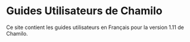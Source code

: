 Guides Utilisateurs de Chamilo
==============================

Ce site contient les guides utilisateurs en Français pour la version 1.11 de Chamilo.
